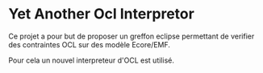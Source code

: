 # Yet Another Ocl Interpretor

Ce projet a pour but de proposer un greffon eclipse permettant de verifier des contraintes OCL sur des modèle Ecore/EMF. 

Pour cela un nouvel interpreteur d'OCL est utilisé. 